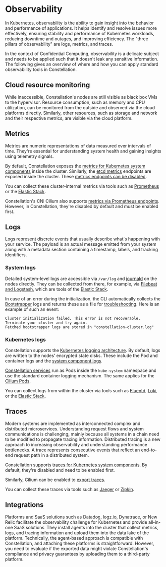 # Observability

In Kubernetes, observability is the ability to gain insight into the behavior and performance of applications.
It helps identify and resolve issues more effectively, ensuring stability and performance of Kubernetes workloads, reducing downtime and outages, and improving efficiency.
The "three pillars of observability" are logs, metrics, and traces.

In the context of Confidential Computing, observability is a delicate subject and needs to be applied such that it doesn't leak any sensitive information.
The following gives an overview of where and how you can apply standard observability tools in Constellation.

## Cloud resource monitoring

While inaccessible, Constellation's nodes are still visible as black box VMs to the hypervisor.
Resource consumption, such as memory and CPU utilization, can be monitored from the outside and observed via the cloud platforms directly.
Similarly, other resources, such as storage and network and their respective metrics, are visible via the cloud platform.

## Metrics

Metrics are numeric representations of data measured over intervals of time. They're essential for understanding system health and gaining insights using telemetry signals.

By default, Constellation exposes the [metrics for Kubernetes system components](https://kubernetes.io/docs/concepts/cluster-administration/system-metrics/) inside the cluster.
Similarly, the [etcd metrics](https://etcd.io/docs/v3.5/metrics/) endpoints are exposed inside the cluster.
These [metrics endpoints can be disabled](https://kubernetes.io/docs/concepts/cluster-administration/system-metrics/#disabling-metrics).

You can collect these cluster-internal metrics via tools such as [Prometheus](https://prometheus.io/) or the [Elastic Stack](https://www.elastic.co/de/elastic-stack/).

Constellation's CNI Cilium also supports [metrics via Prometheus endpoints](https://docs.cilium.io/en/latest/observability/metrics/).
However, in Constellation, they're disabled by default and must be enabled first.

## Logs

Logs represent discrete events that usually describe what's happening with your service.
The payload is an actual message emitted from your system along with a metadata section containing a timestamp, labels, and tracking identifiers.

### System logs

Detailed system-level logs are accessible via `/var/log` and [journald](https://www.freedesktop.org/software/systemd/man/systemd-journald.service.html) on the nodes directly.
They can be collected from there, for example, via [Filebeat and Logstash](https://www.elastic.co/guide/en/beats/filebeat/current/logstash-output.html), which are tools of the [Elastic Stack](https://www.elastic.co/de/elastic-stack/).

In case of an error during the initialization, the CLI automatically collects the [Bootstrapper](./microservices.md#bootstrapper) logs and returns these as a file for [troubleshooting](../../workflows/troubleshooting.md). Here is an example of such an event:

```shell-session
Cluster initialization failed. This error is not recoverable.
Terminate your cluster and try again.
Fetched bootstrapper logs are stored in "constellation-cluster.log"
```

### Kubernetes logs

Constellation supports the [Kubernetes logging architecture](https://kubernetes.io/docs/concepts/cluster-administration/logging/).
By default, logs are written to the nodes' encrypted state disks.
These include the Pod and container logs and the [system component logs](https://kubernetes.io/docs/concepts/cluster-administration/logging/#system-component-logs).

[Constellation services](microservices.md) run as Pods inside the `kube-system` namespace and use the standard container logging mechanism.
The same applies for the [Cilium Pods](https://docs.cilium.io/en/latest/operations/troubleshooting/#logs).

You can collect logs from within the cluster via tools such as [Fluentd](https://github.com/fluent/fluentd), [Loki](https://github.com/grafana/loki), or the [Elastic Stack](https://www.elastic.co/de/elastic-stack/).

## Traces

Modern systems are implemented as interconnected complex and distributed microservices. Understanding request flows and system communications is challenging, mainly because all systems in a chain need to be modified to propagate tracing information. Distributed tracing is a new approach to increasing observability and understanding performance bottlenecks. A trace represents consecutive events that reflect an end-to-end request path in a distributed system.

Constellation supports [traces for Kubernetes system components](https://kubernetes.io/docs/concepts/cluster-administration/system-traces/).
By default, they're disabled and need to be enabled first.

Similarly, Cilium can be enabled to [export traces](https://cilium.io/use-cases/metrics-export/).

You can collect these traces via tools such as [Jaeger](https://www.jaegertracing.io/) or [Zipkin](https://zipkin.io/).

## Integrations

Platforms and SaaS solutions such as Datadog, logz.io, Dynatrace, or New Relic facilitate the observability challenge for Kubernetes and provide all-in-one SaaS solutions.
They install agents into the cluster that collect metrics, logs, and tracing information and upload them into the data lake of the platform.
Technically, the agent-based approach is compatible with Constellation, and attaching these platforms is straightforward.
However, you need to evaluate if the exported data might violate Constellation's compliance and privacy guarantees by uploading them to a third-party platform.
